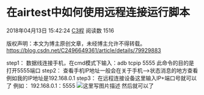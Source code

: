# 在airtest中如何使用远程连接运行脚本

2018年04月13日 15:42:24 [C3程](https://me.csdn.net/C2496649361) 阅读数 1516



 版权声明：本文为博主原创文章，未经博主允许不得转载。 https://blog.csdn.net/C2496649361/article/details/79929883

step1： 
数据线连接手机，在cmd模式下输入：adb tcpip 5555 
此命令的目的是打开5555端口 
step2： 
查看手机IP地址一般会在关于手机–>状态消息的地方查看 
例如我的IP地址是192.168.0.1 
step3： 
在远程连接设备这里输入IP+端口号就可以了 
例如： 
192.168.0.1：5555 
![这里写图片描述](https://img-blog.csdn.net/2018041315380840?watermark/2/text/aHR0cHM6Ly9ibG9nLmNzZG4ubmV0L0MyNDk2NjQ5MzYx/font/5a6L5L2T/fontsize/400/fill/I0JBQkFCMA==/dissolve/70) 
然后就可以了
